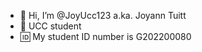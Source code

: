 - 👋 Hi, I’m @JoyUcc123 a.ka. Joyann Tuitt 
- 👧 UCC student
- 🆔️ My student ID number is G202200080


<!---
JoyUcc123/JoyUcc123 is a ✨ special ✨ repository because its `README.md` (this file) appears on your GitHub profile.
You can click the Preview link to take a look at your changes.
--->
